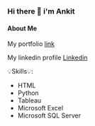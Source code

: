 ### Hi there 👋 i'm Ankit



#### About Me

My portfolio [link](https://ankit418.github.io/)

My linkedin profile [Linkedin](https://www.linkedin.com/in/ankitsharma418/)

💡Skills💡:

- HTML
- Python
- Tableau
- Microsoft Excel
- Microsoft SQL Server



<!--
**ankit418/ankit418** is a ✨ _special_ ✨ repository because its `README.md` (this file) appears on your GitHub profile.

Here are some ideas to get you started:

- 🔭 I’m currently working on ...
- 🌱 I’m currently learning ...
- 👯 I’m looking to collaborate on ...
- 🤔 I’m looking for help with ...
- 💬 Ask me about ...
- 📫 How to reach me: ...
- 😄 Pronouns: ...
- ⚡ Fun fact: ...
-->

